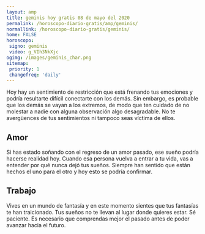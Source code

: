 ```yaml
---
layout: amp
title: geminis hoy gratis 08 de mayo del 2020 
permalink: /horoscopo-diario-gratis/amp/geminis/
normallink: /horoscopo-diario-gratis/geminis/
home: FALSE
horoscopo:
 signo: geminis
 video: g_VIh3NkXjc
ogimg: /images/geminis_char.png
sitemap:
 priority: 1
 changefreq: 'daily'
---
```



Hoy hay un sentimiento de restricción que está frenando tus emociones y podría resultarte difícil conectarte con los demás. Sin embargo, es probable que los demás se vayan a los extremos, de modo que ten cuidado de no molestar a nadie con alguna observación algo desagradable. No te avergüences de tus sentimientos ni tampoco seas víctima de ellos.

## Amor

Si has estado soñando con el regreso de un amor pasado, ese sueño podría hacerse realidad hoy. Cuando esa persona vuelva a entrar a tu vida, vas a entender por qué nunca dejó tus sueños. Siempre han sentido que están hechos el uno para el otro y hoy esto se podría confirmar.

## Trabajo

Vives en un mundo de fantasía y en este momento sientes que tus fantasías te han traicionado. Tus sueños no te llevan al lugar donde quieres estar. Sé paciente. Es necesario que comprendas mejor el pasado antes de poder avanzar hacia el futuro.